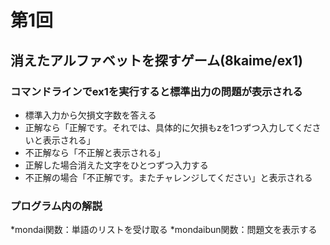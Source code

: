 # 第1回
## 消えたアルファベットを探すゲーム(8kaime/ex1)
### コマンドラインでex1を実行すると標準出力の問題が表示される
* 標準入力から欠損文字数を答える
* 正解なら「正解です。それでは、具体的に欠損もzを1つずつ入力してくださいと表示される」
* 不正解なら「不正解と表示される」
* 正解した場合消えた文字をひとつずつ入力する
* 不正解の場合「不正解です。またチャレンジしてください」と表示される
### プログラム内の解説
*mondai関数：単語のリストを受け取る
*mondaibun関数：問題文を表示する